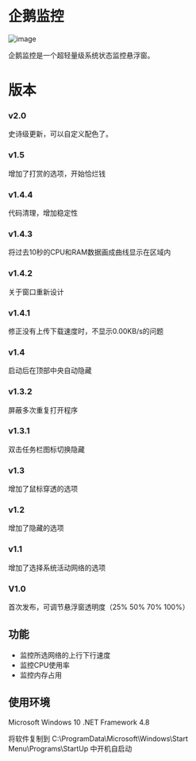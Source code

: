 # 企鹅监控
![image](https://github.com/kingsznhone/Penguin-Monitor/blob/master/MDinfo.jpg)

企鹅监控是一个超轻量级系统状态监控悬浮窗。

# 版本
### v2.0
史诗级更新，可以自定义配色了。
### v1.5
增加了打赏的选项，开始恰烂钱
### v1.4.4
代码清理，增加稳定性
### v1.4.3
将过去10秒的CPU和RAM数据画成曲线显示在区域内
### v1.4.2
关于窗口重新设计
### v1.4.1
修正没有上传下载速度时，不显示0.00KB/s的问题
### v1.4
启动后在顶部中央自动隐藏
### v1.3.2
屏蔽多次重复打开程序
### v1.3.1
双击任务栏图标切换隐藏
### v1.3 
增加了鼠标穿透的选项
### v1.2
增加了隐藏的选项
### v1.1
增加了选择系统活动网络的选项
### V1.0
首次发布，可调节悬浮窗透明度（25% 50% 70% 100%）

## 功能
- 监控所选网络的上行下行速度
- 监控CPU使用率
- 监控内存占用


## 使用环境 
Microsoft Windows 10 
.NET Framework 4.8

将软件复制到
C:\ProgramData\Microsoft\Windows\Start Menu\Programs\StartUp
中开机自启动
